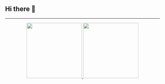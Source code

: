 ## Hi there 👋
---
<p align="center"><a href="https://github.com/arsya371">
  <img height="180em" src="https://github-readme-stats-eight-theta.vercel.app/api?username=arsya371&show_icons=true&include_all_commits=false&count_private=true&theme=dark#gh-dark-mode-only"/>
  <img height="180em" src="https://github-readme-stats-eight-theta.vercel.app/api/top-langs/?username=arsya371&layout=compact&langs_count=8&theme=dark#gh-dark-mode-only"/>
</a></p>
